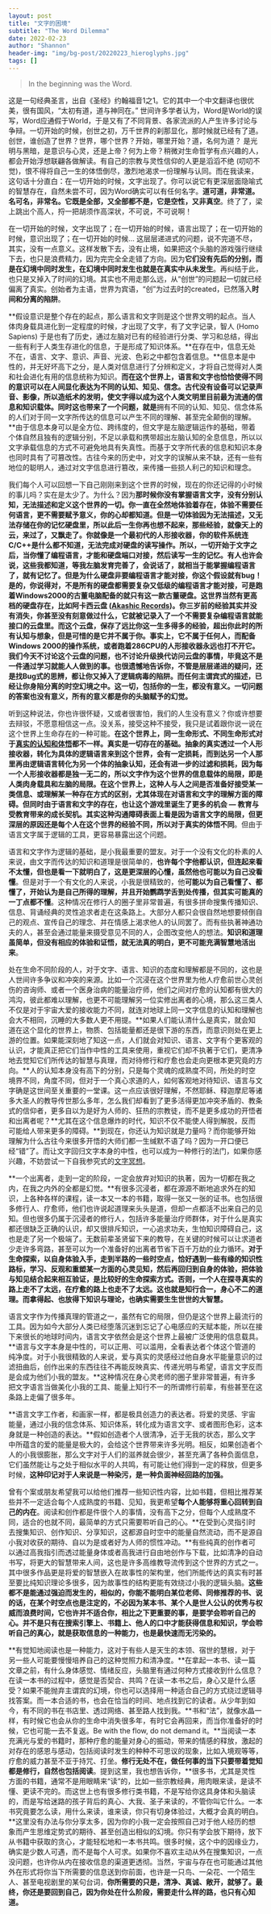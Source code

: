 ```yaml
---
layout: post
title: "文字的困境"
subtitle: "The Word Dilemma"
date: 2022-02-23
author: "Shannon"
header-img: "img/bg-post/20220223_hieroglyphs.jpg"
tags: []
---
```


>In the beginning was the Word.

这是一句经典圣言，出自《圣经》约翰福音1之1。它的其中一个中文翻译也很优美，很有国风，“太初有道，道与神同在。” 世间许多学者认为，Word是World的误写，Word应通假于World，于是又有了不同背景、各家流派的人产生许多讨论与争辩。一切开始的时候，创世之初，万千世界的刹那显化，那时候就已经有了道。创世，谁创造了世界？世界，哪个世界？开始，哪里开始？道，名何为道？
是光明与黑暗，是意识与心灵，还是上帝？何为上帝？稍微对生命哲学有点兴趣的人，都会开始浮想联翩各做解读。有自己的宗教与灵性信仰的人更是滔滔不绝 (叨叨不觉)，恨不得将自己一生的体悟倒尽，激烈地渴求一份理解与认同。而在我读来，这句话十分直白：在一切开始的时候，文字出现了。你可以说它有更深层面隐喻式的智慧存在，自然未尝不可，因为Word确实可以有任何名字。**道可道，非常道。名可名，非常名。它既是全部，又全部都不是，它是空性，又非真空**。终了了，梁上跳出个高人，捋一把胡须作高深状，不可说，不可说啊！

在一切开始的时候，文字出现了；在一切开始的时候，语言出现了；在一切开始的时候，意识出现了；在一切开始的时候...
这层层递进式的问题，说不完道不尽，其实，没有一点意义。这样发散下去，没有止境，如果把这个头脑的游戏强行继续下去，也只是浪费精力，因为完完全全走错了方向。因为**它们没有先后的分别，而是在幻境中同时发生，在幻境中同时发生也就是在真实中从未发生**。再纠结于此，也只是又掉入了时间的幻境。其实也不用走那么远，从“创世”的问题起一切就已经偏离了真实。创始者为主语，世界为宾语，“创”为过去时的created，已然落入**时间和分离的陷阱**。

**假设意识是整个存在的起点，那么语言和文字则是这个世界文明的起点。当人体肉身载具进化到一定程度的时候，才出现了文字，有了文字记录，智人 (Homo Sapiens) 于是也有了历史，通过左脑对已有的经验进行分类、学习和总结，得出一些有利于人类生存进化的信息，于是形成了知识体系。**在存在中，信息无处不在，语言、文字、意识、声音、光波、色彩之中都包含着信息。**信息本是中性的，并无好坏高下之分，是人类对信息进行了分辨和定义，才将自己觉得对人类和社会进化有用的信息统称为知识。**而在这个世界上，语言和文字也恰恰使得不同的意识可以在人间显化表达为不同的认知、知见、信念。古代没有设备可以记录声音、影像，所以造纸术的发明，使文字得以成为这个人类文明里目前最为流通的信息和知识载体。同时这也带来了一个问题，就是**拥有不同的认知、知见、信念体系的人们对于同一文字所传达的信息可以产生不同的理解、甚至完全颠倒的理解。**由于信息本身可以是全方位、跨纬度的，但文字是左脑逻辑运作的基础，带着个体自然且独有的逻辑分别，不足以承载和携带超出左脑认知的全息信息，所以以文字承载信息的方式不可避免地具有失真性。而基于文字所代表的信息和知识本身也同时具有了可篡改性。古往今来的历史中，对文字的误解从来不缺，还有一些有地位的聪明人，通过对文字信息进行篡改，来传播一些损人利己的知识和理念。


我们每个人可以回想一下自己刚刚来到这个世界的时候，现在的你还记得的小时候的事儿吗？实在是太少了。为什么？因为**那时候你没有掌握语言文字，没有分别认知，无法描述和定义这个世界的一切。你一直在全然地体验着存在，体验不需要任何语言，更不需要赋予意义，你的心却都知道。**但是一切体验因为无法描述，又无法存储在你的记忆硬盘里，所以此后一生你再也想不起来，那些经验，就像天上的云，来过了，又飘走了。你就像是一个最初代的人形接收器，你的软件系统连C/C++是什么都不知道，无法完成对硬盘的读写操作。所以，**一切开始于文字之后**，当你懂了编程语言，才能和硬盘端口对接，然后读写一生的记忆。有人也许会说，这些我都知道，等我左脑发育完善了，会说话了，就相当于能掌握编程语言了，就有记忆了。但是为什么硬盘非要编程语言才能对接，你这个假设就有bug！是的，你说得对，不是所有的硬盘都需要复杂又低级的编程语言才能对接，可是跑着Windows2000的古董电脑配备的就只有这一款古董硬盘。这世界当然有更高档的硬盘存在，比如阿卡西云盘 ([Akashic Records](https://en.wikipedia.org/wiki/Akashic_records))。你三岁前的经验其实并没有消失，你甚至没有刻意做过什么，它就被记录入了一个不需要复杂编程语言就能接口的云盘里。而这个云盘，保存了远比你这一生多得多的经验，超出你此时的所有认知与想象，但是可惜的是它并不属于你。事实上，它不属于任何人，而配备Windows 2000的操作系统，或者跑着286CPU的人形接收器永远也打不开它。我们今天不讨论这个云盘的问题，也不讨论升级换代访问云盘的事情，毕竟这不是一件通过学习就能人人做到的事。也很遗憾地告诉你，不管是层层递进的疑问，还是找Bug式的思辨，都让你又掉入了逻辑病毒的陷阱。而**任何主谓宾式的描述，已经让你身陷分离的时空幻境之中。这一切，包括你的一生，都没有意义。一切问题的答案也没有意义，所有的意义都是你的头脑赋予的幻觉。**

听到这种说法，你也许很怀疑，又或者很害怕，我们的人生没有意义？你或许想要去辩驳，不愿意相信这一点。没关系，接受这种不接受，我只是试着跟你说一说在这个世界上生命存在的一种可能。**在这个世界上，同一生命形式、不同生命形式对于[真实的认知和体悟](https://psychicdev.org/2022/02/11/what-is-truth/)都不一样。真实是一切存在的基础。抽象的真实透过一个人形接收器，转化为具体的逻辑语言来到这个世界，会有一定损耗，而到达另一个人那里再由逻辑语言转化为另一个体的抽象认知，还会有进一步的过滤和损耗，因为每一个人形接收器都是独一无二的，所以文字作为这个世界的信息载体的局限，即是人类肉身载具和左脑的局限。**在这个世界上，这种人与人之间是否准备好接受某一类信息、或理解某一种存在方式的区别，尤其体现在对语言和文字的理解方面的障碍。但同时由于语言和文字的存在，也让这个游戏里诞生了更多的机会 — 教育与受教育带来的成长契机。其实这种沟通障碍表面上看是因为语言文字的局限，但更深层的原因还是**每个人在这个世界的经验不同，所以对于真实的体悟不同**。但由于语言文字属于逻辑的工具，更容易暴露出这个问题。

语言和文字作为逻辑的基础，是小我最重要的盟友。对于一个没有文化的朴素的人来说，由文字而传达的知识和道理是很简单的，**也许每个字他都认识，但连起来看不太懂，但也是看一下就明白了，这是更深层的心懂，虽然他也可能以为自己没看懂**。但是对于一个有文化的人来说，小我是很精致的，他**可能以为自己看懂了、都懂了，开始认为是自己所得的理解，并且开始鹦鹉学舌到处传播，但其实可能真的一丁点都不懂**。这种情况在修行人的圈子里非常普遍，有很多拼命搜集传播知识、信息、背诵经典的灵性追求者走在这条路上。大部分人都只会很自然地想要倾倒自己的观点、宣传自己的理念、并在情感上渴求他人的认同罢了。而有些执著神通功夫的人，甚至会通过能量来摄受意见不同的人，企图改变他人的想法。**知识和道理虽简单，但没有相应的体验和证悟，就无法真的明白，更不可能充满智慧地活出来**。

处在生命不同阶段的人，对于文字、语言、知识的态度和理解都是不同的，这也是人世间许多争议和冲突的来源。比如一个沉浸在这个世界里为他人疗愈前世心灵创伤的咨询师、或者一个医身治病的能量治疗师，他们之间对疗愈的认知都有很大的鸿沟，彼此都难以理解，也更不可能理解另一位实修出离者的心境，那么这三类人不仅是对于宇宙大爱的接收能力不同，就连对地球上同一文字信息的认知和理解也会大不相同，沉睡的大多数人更不用提。**如果人们能认清什么是真实，就会知道在这个显化的世界上，物质、包括能量都还是很下游的东西，而意识则处在更上游的位置。如果能深刻地了知这一点，人们就会对知识、语言、文字有个更客观的认识，才能真正把它们当作中性的工具来使用，重视它们却不执著于它们，更清净地去觉知它们所传达的智慧与真理，而对待修行和疗愈也会走向更根本更究竟的方向。**人的认知本身没有高下的分别，只是每个灵魂的成熟度不同，所处的时空境界不同，角度不同，但对于一个真心求道的人，如何客观地对待知识、语言与文字确是这世间至关重要的一堂课。这一点应该很好理解，不然耶稣、释迦摩尼等诸多大圣人的教导传世那么多年，怎么我们却看到了更多活得更加冲突矛盾的、教条式的信仰者，更多自以为是好为人师的、狂热的宗教徒，而不是更多成功的开悟者和出离者呢？**尤其在这个信息爆炸的时代，知识不仅不能使人得到解脱，反而可能给人带来更多的障碍。**到现在，你还认为知识就是力量吗？而你能够开始理解为什么古往今来很多开悟的大师们都一生缄默不语了吗？因为一开口便已经“错”了。而让文字回归文字本身的中性，也可以成为一种修行的法门，如果你感兴趣，不妨尝试一下自我参究式的[文字冥想](https://psychicdev.org/psychic/)。


**一个出离者，走到一定的阶段，一定会放弃对知识的执著，因为一切都在我之内，在我之内外的全都是幻觉。**有很多沉浸者，都在源源不断地追求外在的知识，上各种各样的课程，读一本又一本的书籍，取得一张又一张的证书。也包括很多修行人、疗愈师，他们也许说起道理来头头是道，但却一点都活不出来自己的见知。但也很多仍属于沉浸者的修行人，包括许多能量治疗师群体，对于什么是真实都还很缺乏正确的认识，却又很排斥知识，一心追求功夫，生怕知识障碍自己，这也是走了另一个极端了。无数前辈圣贤留下来的教导，在关键的时候可以让求道者少走许多弯路，甚至可以为一个准备好的出离者节省下百千万劫的业力循环。**对于生命探索，以自身体验入手，走到半路的一些时空点，恰好遇到一些有缘的知识性路标，学习、反观和重塑某一方面的心灵见知，然后再回归到自身的体验，把体验与知见结合起来相互验证，是比较好的生命探索方式。否则，一个人在探寻真实的路上走不了太远，在疗愈的路上也走不了太远。这也就是知行合一，身心不二的道理。而拿得起、也放得下知识与理论，也确实需要生生世世的大智慧。**

语言文字作为传播真理的管道之一，虽然有它的局限，但仍是这个世界上最流行的工具。因为如今大部分人类已经堕落沉迷到忘记了心电感应的天赋本能，所以在接下来很长的地球时间内，语言文字依然会是这个世界上最被广泛使用的信息载具。**语言与文字本身是中性的，可以正用、可以滥用，全看表达者个体这个管道的纯净度。对于小我很精致的人来说，爱与真实的灵感经过他自身水平能量意识的过滤扭曲后，创作出来的东西往往不再能反映真实、传递光明与希望，语言文字反而是会成为他们小我的盟友。**这种情况在身心灵老师的圈子里非常普遍，有许多把文字语言当做美化小我的工具、能量上知行不一的所谓修行前辈，有些甚至在这条路上走偏了很多年。

**语言文字工作者，和画家一样，都是极具创造力的表达者。将爱的灵感、宇宙能量，通过小我的信念体系、知识体系，转化成为语言文字、或者图形色彩，这本身就是一种创造的表达。**假如创造者个人很清净，近于无我的状态，那么文字中所蕴含的爱的能量是极大的，会给这个世界带来许多光明。相反，如果创造者个人的小我很膨胀，那么文字对于人们的滋养就会很少，甚至充满了各种负面信息，它们虽然能让与之处于相似水平的人共鸣，有可能让他们得到一定的释放，但更多时候，**这种印记对于人来说是一种染污，是一种负面神经回路的加强。**

曾有个案或朋友希望我可以给他们推荐一些知识性内容，比如书籍，但相比推荐某些并不一定适合每个人成熟度的书籍、见知，我更希望**每个人能够将重心回转到自己的内在**。阅读和创作都是件很个人的事情，没有高下之分，但每个人成熟度不同，适合的也就不同，最简单的方式只需要聆听自己的心。**在受到心灵指引时去搜集知识、创作知识、分享知识，这都源自时空中的能量自然流动，而不是源自小我对收获的期待、自以为是或者好为人师的惯性冲动。**有些纯真的创作者可以通过高我指引而透过能量身体或者高我进行自由地创作与下载，比如清净的自动书写，将更大的智慧带来人间，这也是许多高维教导流传到这个世界的方式之一。其中很多作品更是将爱的智慧嵌入在故事性的架构里，他们所能传达的真实有时甚至要比纯知识理论多很多，因为故事性的结构更能有效绕过小我的逻辑头脑。**这些都不是能通过强迫而发生的，相似的，你能不能明白某位老师、同修推荐的书、说的话，在某个时空点也是注定的，不必因为某本书、某个人是世人公认的优秀与权威而浪费时间，它也许并不适合你，相比之下更重要的事，是要学会聆听自己的心。并不是只有在搜索引擎上、书籍上、他人的口中才能获得信息和知识，学会聆听自己的真心，就是获取信息的一种能力，也是最快速而无污染的。**

**有觉知地阅读也是一种能力，这对于有些人是天生的本领、宿世的慧根，对于另一些人可能要慢慢培养自己的这种觉照力和清净度。**在拿起一本书、读一篇文章之前，有什么身体感觉、情绪反应，头脑里有通过何种方式接收到什么信息？在读一本书的过程中，感觉是否契合、共鸣？在读一本书之后，身心又是什么感受？如果不能抛弃主谓宾的幻境，你也可以选择用一种适合自己的方式绕过逻辑寻找答案。而一本合适的书，也会在恰当的时间、地点找到它的读者。从少年到如今，有不同的书在书店里、透过网络、甚至路人找到我。**书和“法”，就像水晶一样，有时候它也会从你的生命中消失很多年，有时它会再回来，而当你准备好的时候，它也可能一去不复返。Be with the flow, do not demand it。**当阅读一本充满光与爱的书籍时，那种疗愈的能量对身心的振动，带来的情感的释放，激起的对存在的感恩与感动，包括阅读时发生的种种不可思议的现象，比如入境观等等，疗愈的威力甚至不亚于持咒、打坐。**修行无处不在，做任何事的当下只要带着觉知都是修行，自然也包括阅读**。提到这里，我也想告诉你，**很多书，尤其是灵性方面的书籍，通常不是用眼睛来“读”的，比如一些宗教经典，用肉眼来读，是读不懂、更读不完的。而这世上也有很多修行类书籍，不是写给你这具身体和头脑读的，而是写给迷路的孩子背后的真心、大我、圣子来读的，不管你叫它什么。一本书究竟要怎么读，用什么来读，谁来读，你只有切身体验过，大概才会真的明白。**这里没有办法与你分享太多，因为你的小我一定会按照自己对于他人经历的想象而产生思维定势式的期待、甚至创造出相似的幻境。你只有学会放下期待，放下从书籍中获取的贪心，才能轻松地和一本书共鸣。很多时候，这个中的因缘业力，确实是少数人可遇，而不是每个人可求。如果你不喜欢主动从外在搜集知识，一点没问题，也许你从内在接收信息的渠道更透彻。当然，宇宙与存在也可能通过其他外在形式将你当下所需要的信息送到你前面，也许是一只鸟、一朵花、一个陌生人、甚至电视剧里的某句台词，**你所需要的只是，清净、真诚、敞开，就够了。最终，你还是要回到自己，因为你处在什么阶段，需要走什么样的路，也只有心知道。**
